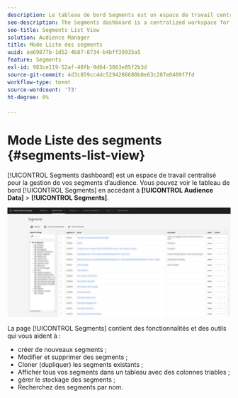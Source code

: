```yaml
---
description: Le tableau de bord Segments est un espace de travail centralisé pour la gestion des destinations.
seo-description: The Segments dashboard is a centralized workspace for managing destinations.
seo-title: Segments List View
solution: Audience Manager
title: Mode Liste des segments
uuid: aa69877b-1d52-4b87-8734-b4bff39935a5
feature: Segments
exl-id: 983ce119-52af-40fb-9d64-3063e85f2b3d
source-git-commit: 4d3c859cc4dc5294286680b0e63c287e0409f7fd
workflow-type: tm+mt
source-wordcount: '73'
ht-degree: 0%

---
```


# Mode Liste des segments {#segments-list-view}

[!UICONTROL Segments dashboard] est un espace de travail centralisé pour la gestion de vos segments d’audience. Vous pouvez voir le tableau de bord [!UICONTROL Segments] en accédant à **[!UICONTROL Audience Data]** > **[!UICONTROL Segments]**.

![segments-dashboard](assets/segments-dashboard.png)

La page [!UICONTROL Segments] contient des fonctionnalités et des outils qui vous aident à :

* créer de nouveaux segments ;
* Modifier et supprimer des segments ;
* Cloner (dupliquer) les segments existants ;
* Afficher tous vos segments dans un tableau avec des colonnes triables ;
* gérer le stockage des segments ;
* Recherchez des segments par nom.
